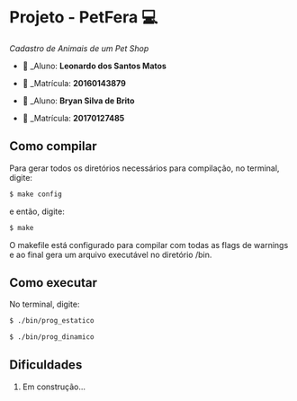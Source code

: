 # Projeto - PetFera  :computer:
*Cadastro de Animais de um Pet Shop*

* :bust_in_silhouette: _Aluno: **Leonardo dos Santos Matos**
* :pencil:  _Matrícula: **20160143879**

* :bust_in_silhouette: _Aluno: **Bryan Silva de Brito**
* :pencil:  _Matrícula: **20170127485**
 
## Como compilar
Para gerar todos os diretórios necessários para compilação, no terminal, digite: 
```bash
$ make config
```
e então, digite:
```bash
$ make
```
O makefile está configurado para compilar com todas as flags de warnings e ao final gera um arquivo executável no diretório /bin.

## Como executar
No terminal, digite:
```bash
$ ./bin/prog_estatico
```
```bash
$ ./bin/prog_dinamico
```

## Dificuldades
1. Em construção...
